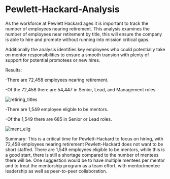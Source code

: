 # Pewlett-Hackard-Analysis

As the workforce at Pewlett Hackard ages it is important to track the number of employees nearing retirement. 
This analysis examines the number of employees near retirement by title, this will ensure the company is able 
to hire and promote without running into mission critical gaps. 

Additionally the analysis identifies key employees who could potentially take on mentor responsibilities to 
ensure a smooth transion with plenty of support for potential promotees or new hires. 


Results: 


-There are 72,458 employees nearing retirement. 


-Of the 72,458 there are 54,447 in Senior, Lead, and Management roles. 


![retiring_titles](https://user-images.githubusercontent.com/110272205/198113324-01872e1d-fb96-4f29-8afa-56b3b595a80a.png)

-There are 1,549 employee eligble to be mentors. 


-Of the 1,549 there are 685 in Senior or Lead roles.


![ment_elig](https://user-images.githubusercontent.com/110272205/198115136-69aa86ec-113f-46c4-9649-181d21600f71.png)


Summary: This is a critical time for Pewlett-Hackard to focus on hiring, with 72,458 employees nearing retirement Pewlett-Hackard does not want to be short staffed. There are 1,549 employees eligible to be mentors, while this is a good start, there is still a shortage compared to the number of mentees there will be. One suggestion would be to have multiple mentees per mentor and to treat the mentorship program as a team effort, with mentor/mentee leadership as well as peer-to-peer collaboration.
